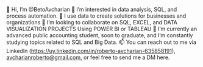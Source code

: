 👋 Hi, I’m @BetoAvcharian
👀 I’m interested in data analysis, SQL, and process automation.
🎈 I use data to create solutions for businesses and organizations
🤝 I’m looking to collaborate on SQL, EXCEL, and DATA VISUALIZATION PROJECTS Using POWER BI or TABLEAU
🌱 I’m currently an advanced public accounting student, soon to graduate, and I’m constantly studying topics related to SQL and Big Data.
📫 You can reach out to me via LinkedIn (https://uy.linkedin.com/in/roberto-avcharian-635858191), avcharianroberto@gmail.com, or feel free to send me a DM here.

<!---
BetoAvcharian/BetoAvcharian is a ✨ special ✨ repository because its `README.md` (this file) appears on your GitHub profile.
You can click the Preview link to take a look at your changes.
--->
